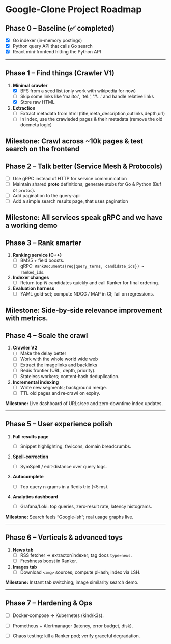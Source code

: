 # Google‑Clone Project Roadmap

## Phase 0 – Baseline (✅ completed)

- [x] Go indexer (in‑memory postings)
- [x] Python query API that calls Go search
- [x] React mini‑frontend hitting the Python API

---


## Phase 1 – **Find things** (Crawler V1)

1. **Minimal crawler**
   - [x] BFS from a seed list (only work with wikipedia for now)
   - [ ] Skip some links like 'mailto:', 'tel:', '#...' and handle relative links 
   - [x] Store raw HTML 
2. **Extraction**
   - [ ] Extract metadata from html (title,meta_description,outlinks,depth,url)
   - [ ] In index, use the crawleded pages & their metadata (remove the old docmeta logic)

**Milestone:** Crawl across ~10k pages & test search on the frontend
---

## Phase 2 – **Talk better** (Service Mesh & Protocols)

- [ ] Use gRPC instead of HTTP for service communication
- [ ] Maintain shared **proto** definitions; generate stubs for Go & Python (Buf or `protoc`).
- [ ] Add pagination to the query-api
- [ ] Add a simple search results page, that uses pagination

**Milestone:** All services speak gRPC and we have a working demo
---

## Phase 3 – **Rank smarter**

1. **Ranking service (C++)**
   - [ ] BM25 + field boosts.
   - [ ] gRPC: `RankDocuments(req{query_terms, candidate_ids}) → ranked_ids`.
2. **Indexer changes**
   - [ ] Return top‑*N* candidates quickly and call Ranker for final ordering.
3. **Evaluation harness**
   - [ ] YAML gold‑set; compute NDCG / MAP in CI; fail on regressions.

**Milestone:** Side‑by‑side relevance improvement with metrics.
---

## Phase 4 – **Scale the crawl**

1. **Crawler V2**
   - [ ] Make the delay better
   - [ ] Work with the whole world wide web
   - [ ] Extract the imagelinks and backlinks
   - [ ] Redis frontier (URL, depth, priority).
   - [ ] Stateless workers; content‑hash deduplication.
2. **Incremental indexing**
   - [ ] Write new segments; background merge.
   - [ ] TTL old pages and re‑crawl on expiry.

**Milestone:** Live dashboard of URLs/sec and zero‑downtime index updates.

---

## Phase 5 – **User experience polish**

1. **Full results page**

   - [ ] Snippet highlighting, favicons, domain breadcrumbs.
2. **Spell‑correction**

   - [ ] SymSpell / edit‑distance over query logs.
3. **Autocomplete**

   - [ ] Top query n‑grams in a Redis trie (<5 ms).
4. **Analytics dashboard**

   - [ ] Grafana/Loki: top queries, zero‑result rate, latency histograms.

**Milestone:** Search feels “Google‑ish”; real usage graphs live.

---

## Phase 6 – **Verticals & advanced toys**

1. **News tab**
   - [ ] RSS fetcher → extractor/indexer; tag docs `type=news`.
   - [ ] Freshness boost in Ranker.
2. **Images tab**
   - [ ] Download `<img>` sources; compute pHash; index via LSH.

**Milestone:** Instant tab switching; image similarity search demo.

---

## Phase 7 – **Hardening & Ops**

- [ ] Docker‑compose → Kubernetes (kind/k3s).
- [ ] Prometheus + Alertmanager (latency, error budget, disk).
- [ ] Chaos testing: kill a Ranker pod; verify graceful degradation.



